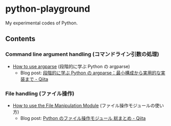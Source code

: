 # python-playground

My experimental codes of Python.

## Contents

### Command line argument handling (コマンドライン引数の処理)

- [How to use argparse](./how_to_use_argparse/) (段階的に学ぶ Python の argparse)
  - Blog post: [段階的に学ぶ Python の argparse：最小構成から実用的な実装まで - Qiita](https://qiita.com/pokapu/items/964dd6499504fdf000d0)

### File handling (ファイル操作)

- [How to use the File Manipulation Module](./how_to_use_the_file_manipulation_module/) (ファイル操作モジュールの使い方)
  - Blog post: [Python のファイル操作モジュール 総まとめ - Qiita](https://qiita.com/pokapu/items/c9687dd5bdb90e884824)
